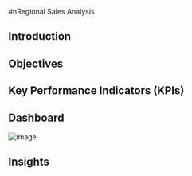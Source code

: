 #nRegional Sales Analysis

## Introduction


## Objectives

## Key Performance Indicators (KPIs)


## Dashboard
![image]()

## Insights


